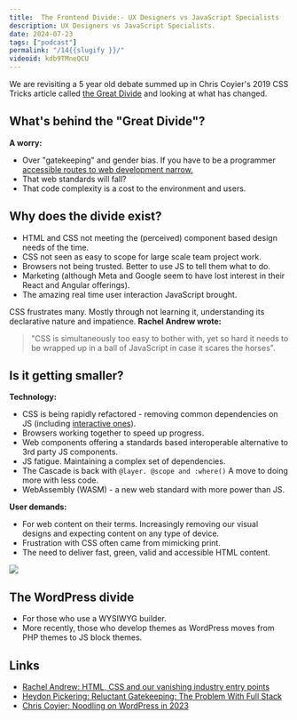 ```yaml
---
title:  The Frontend Divide:- UX Designers vs JavaScript Specialists
description: UX Designers vs JavaScript Specialists.
date: 2024-07-23
tags: ["podcast"]
permalink: "/14{{slugify }}/"
videoid: kdb9TMneQCU
---
```




We are revisiting a 5 year old debate summed up in Chris Coyier's 2019 CSS Tricks article called [the Great Divide](https://css-tricks.com/the-great-divide/) and looking at what has changed.

  

What's behind the "Great Divide"?
---------------------------------

**A worry:**

*   Over "gatekeeping" and gender bias. If you have to be a programmer [accessible routes to web development narrow.](https://rachelandrew.co.uk/archives/2019/01/30/html-css-and-our-vanishing-industry-entry-points/)
*   That web standards will fall?
*   That code complexity is a cost to the environment and users.

Why does the divide exist?
--------------------------

*   HTML and CSS not meeting the (perceived) component based design needs of the time.
*   CSS not seen as easy to scope for large scale team project work.
*   Browsers not being trusted. Better to use JS to tell them what to do.
*   Marketing (although Meta and Google seem to have lost interest in their React and Angular offerings).
*   The amazing real time user interaction JavaScript brought.

CSS frustrates many. Mostly through not learning it, understanding its declarative nature and impatience. **Rachel Andrew wrote:**

> "CSS is simultaneously too easy to bother with, yet so hard it needs to be wrapped up in a ball of JavaScript in case it scares the horses".

Is it getting smaller?
----------------------

**Technology:**

*   CSS is being rapidly refactored - removing common dependencies on JS (including [interactive ones](https://astro-zerojs-transitions.vercel.app/)).
*   Browsers working together to speed up progress.
*   Web components offering a standards based interoperable alternative to 3rd party JS components.
*   JS fatigue. Maintaining a complex set of dependencies.
*   The Cascade is back with `@layer. @scope and :where()` A move to doing more with less code.
*   WebAssembly (WASM) - a new web standard with more power than JS.

**User demands:**

*   For web content on their terms. Increasingly removing our visual designs and expecting content on any type of device.
*   Frustration with CSS often came from mimicking print.
*   The need to deliver fast, green, valid and accessible HTML content.

![](/img/divided.gif)

The WordPress divide
--------------------

*   For those who use a WYSIWYG builder.
*   More recently, those who develop themes as WordPress moves from PHP themes to JS block themes.

Links
-----

*   [Rachel Andrew: HTML, CSS and our vanishing industry entry points](https://rachelandrew.co.uk/archives/2019/01/30/html-css-and-our-vanishing-industry-entry-points/)
*   [Heydon Pickering: Reluctant Gatekeeping: The Problem With Full Stack](https://heydonworks.com/article/reluctant-gatekeeping:-the-problem-with-full-stack/)
*   [Chris Coyier: Noodling on WordPress in 2023](https://chriscoyier.net/2023/02/16/noodling-on-wordpress-in-2023/)